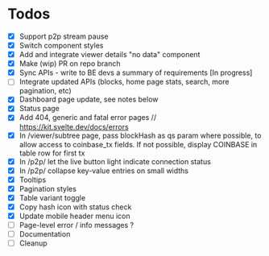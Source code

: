 # Todos

- [x] Support p2p stream pause
- [x] Switch component styles
- [x] Add and integrate viewer details "no data" component
- [x] Make (wip) PR on repo branch
- [x] Sync APIs - write to BE devs a summary of requirements [In progress]
- [ ] Integrate updated APIs (blocks, home page stats, search, more pagination, etc)
- [x] Dashboard page update, see notes below
- [x] Status page
- [x] Add 404, generic and fatal error pages // https://kit.svelte.dev/docs/errors
- [x] In /viewer/subtree page, pass blockHash as qs param where possible, to allow access to
      coinbase_tx fields. If not possible, display COINBASE in table row for first tx
- [x] In /p2p/ let the live button light indicate connection status
- [x] In /p2p/ collapse key-value entries on small widths
- [x] Tooltips
- [x] Pagination styles
- [x] Table variant toggle
- [x] Copy hash icon with status check
- [x] Update mobile header menu icon
- [ ] Page-level error / info messages ?
- [ ] Documentation
- [ ] Cleanup
